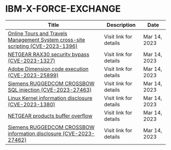 

# IBM-X-FORCE-EXCHANGE

 |Title|Description|Date|
 |---|---|---|
 |[Online Tours and Travels Management System cross-site scripting (CVE-2023-1396)](https://exchange.xforce.ibmcloud.com/activity/list?filter=Vulnerabilities)|Visit link for details|Mar 14, 2023|
 |[NETGEAR RAX30 security bypass (CVE-2023-1327)](https://exchange.xforce.ibmcloud.com/activity/list?filter=Vulnerabilities)|Visit link for details|Mar 14, 2023|
 |[Adobe Dimension code execution (CVE-2023-25899)](https://exchange.xforce.ibmcloud.com/activity/list?filter=Vulnerabilities)|Visit link for details|Mar 14, 2023|
 |[Siemens RUGGEDCOM CROSSBOW SQL injection (CVE-2023-27463)](https://exchange.xforce.ibmcloud.com/activity/list?filter=Vulnerabilities)|Visit link for details|Mar 14, 2023|
 |[Linux Kernel information disclosure (CVE-2023-1380)](https://exchange.xforce.ibmcloud.com/activity/list?filter=Vulnerabilities)|Visit link for details|Mar 14, 2023|
 |[NETGEAR products buffer overflow](https://exchange.xforce.ibmcloud.com/activity/list?filter=Vulnerabilities)|Visit link for details|Mar 14, 2023|
 |[Siemens RUGGEDCOM CROSSBOW information disclosure (CVE-2023-27462)](https://exchange.xforce.ibmcloud.com/activity/list?filter=Vulnerabilities)|Visit link for details|Mar 14, 2023|
 